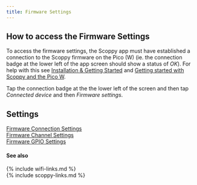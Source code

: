 ```yaml
---
title: Firmware Settings
---
```


## How to access the Firmware Settings

To access the firmware settings, the Scoppy app must have established a connection to the Scoppy firmware on the Pico (W) (ie. the connection badge at the lower left of the app screen should show a status of _OK_). For help with this see [Installation & Getting Started](../wiki/Installation-&-Getting-Started) and [Getting started with Scoppy and the Pico W](../wiki/Getting-started-with-the-Pico-W).

Tap the connection badge at the the lower left of the screen and then tap _Connected device_ and then _Firmware settings_.

## Settings

[Firmware Connection Settings](../app-help/firmware-connection-settings)
<br>
[Firmware Channel Settings](../app-help/firmware-channel-settings)
<br>
[Firmware GPIO Settings](../app-help/firmware-gpio-settings)
<br>

#### See also
{% include wifi-links.md %}
<br>
{% include scoppy-links.md %}
